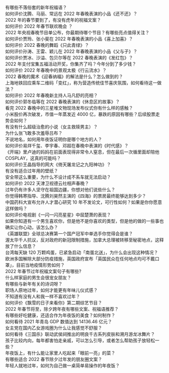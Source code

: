 有哪些不落俗套的新年祝福语？  
如何评价沈腾、马丽、常远在 2022 年春晚表演的小品《还不还》？  
2022 年的春节要到了，有没有虎年的祝福文案？  
如何评价 2022 年春节联欢晚会 ？  
2022 年央视春晚节目单公布，你最期待哪个节目？有哪些亮点值得关注？  
如何评价贾玲、张小斐在 2022 年春晚表演的小品《喜上加喜》？  
如何评价 2022 春晚的舞蹈《只此青绿》？  
如何评价孙涛、王雷、颖儿在 2022 年春晚表演的小品《父与子》？  
如何评价贾冰、沙溢、包贝尔等在 2022 春晚表演的《发红包》？  
2022 年支付宝集五福活动开奖，你集齐了吗？今年分到了多少钱？  
如何评价 2022 年春晚中的景观太极《行云流水》？  
2022 春晚的魔术《迎春纳福》的解法是什么？怎么做到的？  
上海地铁回应乘车二维码「变红」，称为营造传统佳节喜庆氛围，如何看待这一做法？  
如何评价 2022 年春晚新主持人马凡舒的亮相？  
如何评价郭冬临等在 2022 春晚表演的《休息区的故事》？  
看完 2022 春晚中的三星堆文物现场发布仪式你有什么样的感触？  
小米股价再次破发，市值一年蒸发近 4000 亿，暴跌的原因有哪些？后续股票走势会如何？  
有没有什么超级治愈的小说（女主救赎男主）？  
为什么张飞敢多次羞辱吕布？  
不说地名，如何用年夜饭证明你是哪个地方的人？  
如何评价易烊千玺、李宇春、邓超在春晚中表演的《时代感》？  
《开端》里卢迪的妈妈在前面表现得非常令人窒息，但在最后一次循里面却陪他 COSPLAY，这真的可能吗？  
如何评价王晶指导的网大《倚天屠龙记之九阳神功》？  
有没有适合过年用的壁纸？  
安全带这么重要，为什么不设计成不系车就无法启动？  
如何评价 2022 天津卫视德云社相声春晚？  
过年仍有许多人坚守在祖国边疆，你想对他们说些什么？  
你觉得韩寒指导、沈腾刘昊然主演的《四海》的票房最终能够达到多少？  
中国药科大宣布允许人才潜心研究 10 年不发论文，可行性如何？如果是你你愿意这样做吗？  
如何评价电视剧《一闪一闪亮星星》中屈楚萧的表现？  
如果你知道有一个男生喜欢你，但是他不是你喜欢的类型，但是他的做的一些事也确实让你心动，该怎么办？  
《英雄联盟》全球总决赛第一个国产冠军中单选手你觉得会是谁？  
渥太华千人抗议，反对政府的新冠限制措施，加拿大总理被转移至秘密地点，这释放了什么信息？  
台湾每天缺 120 万颗鸡蛋，已紧急启动「南蛋北送」，为什么会出现这种情况？  
欧洲多国解除大部分防疫措施，英国政府宣布「英国民众在任何地点均可不戴口罩」，目前当地疫情形势如何？  
2022 年春节过年祝福文案句子有哪些?  
什么样家庭的男生会很宠女朋友？  
有哪些与新年有关的诗词呀？  
职场人原地过年，如何才能更有年味儿仪式感？  
不知道有没有人和我一样不喜欢过年？  
如何评价《飘雪的日子来看你》第二期综艺节目？  
2022 年春节将至，除夕跨年夜有哪些文案、祝福语推荐？  
有哪些好吃健康，还适合作为年夜饭的美食？如何制作？  
如何看待 2021 年青岛 GDP 数值达到 14136.46 亿元？  
女主党在国内乙女游戏圈为什么让我感觉不舒服？  
如何看待《三国杀》联动武侯祠推出的明良千古系列皮肤和溯月游龙冰舞片？  
孩子比较内向，每年都害怕走亲戚，可以怎么引导，或者怎么帮助孩子放轻松一些？  
年夜饭上，有什么能让家里人吃起来「眼前一亮」的菜？  
有哪些适合 2022 春节除夕过年发的朋友圈文案？  
年轻人就地过年，如何为自己做一桌简单易操作的年夜饭？  
